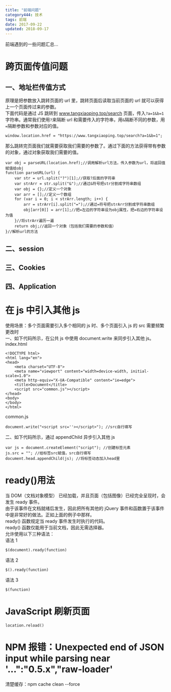 ```yaml
---
title: "前端问题"
category444: 技术
tags: 前端
date: 2017-09-22
updated: 2018-09-17
---
```


前端遇到的一些问题汇总...

<!-- more -->

# 跨页面传值问题

## 一、地址栏传值方式

原理是把参数放入跳转页面的 url 里，跳转页面后读取当前页面的 url 就可以获得上一个页面传过来的参数。  
下面代码是通过 JS 跳转到 www.tangxiaoping.top/search 页面，传入`?a=1&b=1`字符串。通常我们使用`?`来隔断 url 和需要传入的字符串，用`&`隔断不同的参数，用`=`隔断参数和参数对应的值。

```
window.location.href = "https://www.tangxiaoping.top/search?a=1&b=1";
```

那么跳转完页面我们就需要获取我们需要的参数了。通过下面的方法获得带有参数的对象，通过对象获取我们需要的值。

```
var obj = parseURL(location.href);//调用解析url方法，传入参数为url，将返回值赋值给obj
function parseURL(url) {
    var str = url.split("?")[1];//获取?后面的字符串
    var strArr = str.split("&");//通过&符号把str分割成字符串数组
    var obj = {};//定义一个对象
    var arr = [];//定义一个数组
    for (var i = 0; i < strArr.length; i++) {
        arr = strArr[i].split("=");//通过=符号把strArr分割成字符串数组
        obj[arr[0]] = arr[1];//把=左边的字符串设为obj属性，把=右边的字符串设为值
    }//将strArr遍历一遍
    return obj;//返回一个对象（包括我们需要的参数和值）
}//解析url的方法
```

## 二、session

## 三、Cookies

## 四、Application

# 在 js 中引入其他 js

使用场景：多个页面需要引入多个相同的 js 时、多个页面引入 js 的 src 需要频繁更改时  
一、如下代码所示，在公共 js 中使用 document.write 来同步引入其他 js。  
index.html

```
<!DOCTYPE html>
<html lang="en">
<head>
    <meta charset="UTF-8">
    <meta name="viewport" content="width=device-width, initial-scale=1.0">
    <meta http-equiv="X-UA-Compatible" content="ie=edge">
    <title>Document</title>
    <script src="common.js"></script>
</head>
<body>
</body>
</html>
```

common.js

```
document.write("<script src=''></script>"); //src自行填写
```

二、如下代码所示，通过 appendChild 异步引入其他 js

```
var js = document.createElement("script"); //创建标签元素
js.src = ""; //给标签src赋值，src自行填写
document.head.appendChild(js); //将标签动态加入head里
```

# ready()用法

当 DOM（文档对象模型） 已经加载，并且页面（包括图像）已经完全呈现时，会发生 ready 事件。  
由于该事件在文档就绪后发生，因此把所有其他的 jQuery 事件和函数置于该事件中是非常好的做法。正如上面的例子中那样。  
ready() 函数规定当 ready 事件发生时执行的代码。  
ready() 函数仅能用于当前文档，因此无需选择器。  
允许使用以下三种语法：  
语法 1

```
$(document).ready(function)
```

语法 2

```
$().ready(function)
```

语法 3

```
$(function)
```

# JavaScript 刷新页面

`location.reload()`

# NPM 报错：Unexpected end of JSON input while parsing near '...":"0.5.x","raw-loader'

清楚缓存：npm cache clean --force
